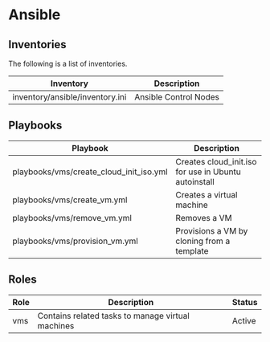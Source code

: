 # Ansible

## Inventories

The following is a list of inventories.


| Inventory | Description |
|-----------|-------------|
|inventory/ansible/inventory.ini | Ansible Control Nodes |


## Playbooks

| Playbook | Description |
|-----------|-------------|
| playbooks/vms/create_cloud_init_iso.yml | Creates cloud_init.iso for use in Ubuntu autoinstall |
| playbooks/vms/create_vm.yml | Creates a virtual machine | 
| playbooks/vms/remove_vm.yml | Removes a VM |
| playbooks/vms/provision_vm.yml | Provisions a VM by cloning from a template |

## Roles

| Role | Description | Status |
|------|-------------|--------|
| vms  | Contains related tasks to manage virtual machines | Active |


